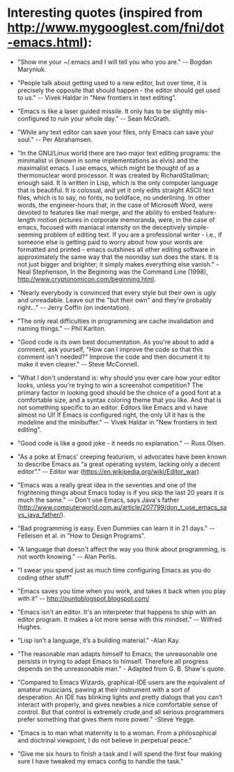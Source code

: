 # Interesting quotes (inspired from http://www.mygooglest.com/fni/dot-emacs.html):

- "Show me your ~/.emacs and I will tell you who you are." -- Bogdan Maryniuk.

- "People talk about getting used to a new editor, but over time, it is precisely the opposite that should happen - the editor should get used to us." -- Vivek Haldar in "New frontiers in text editing".

- "Emacs is like a laser guided missile. It only has to be slightly mis-configured to ruin your whole day." -- Sean McGrath.

- "While any text editor can save your files, only Emacs can save your soul." -- Per Abrahamsen.

- "In the GNU/Linux world there are two major text editing programs: the minimalist vi (known in some implementations as elvis) and the maximalist emacs. I use emacs, which might be thought of as a thermonuclear word processor. It was created by RichardStallman; enough said. It is written in Lisp, which is the only computer language that is beautiful. It is colossal, and yet it only edits straight ASCII text files, which is to say, no fonts, no boldface, no underlining. In other words, the engineer-hours that, in the case of Microsoft Word, were devoted to features like mail merge, and the ability to embed feature-length motion pictures in corporate memoranda, were, in the case of emacs, focused with maniacal intensity on the deceptively simple-seeming problem of editing text. If you are a professional writer - i.e., if someone else is getting paid to worry about how your words are formatted and printed - emacs outshines all other editing software in approximately the same way that the noonday sun does the stars. It is not just bigger and brighter; it simply makes everything else vanish." - Neal Stephenson, In the Beginning was the Command Line (1998), http://www.cryptonomicon.com/beginning.html.

- "Nearly everybody is convinced that every style but their own is ugly and unreadable. Leave out the "but their own" and they're probably right..." -- Jerry Coffin (on indentation).

- "The only real difficulties in programming are cache invalidation and naming things." -- Phil Karlton.

- "Good code is its own best documentation. As you're about to add a comment, ask yourself, "How can I improve the code so that this comment isn't needed?" Improve the code and then document it to make it even clearer." -- Steve McConnell.

- "What I don't understand is: why should you ever care how your editor looks, unless you're trying to win a screenshot competition? The primary factor in looking good should be the choice of a good font at a comfortable size, and a syntax coloring theme that you like. And that is not something specific to an editor. Editors like Emacs and vi have almost no UI! If Emacs is configured right, the only UI it has is the modeline and the minibuffer." -- Vivek Haldar in "New frontiers in text editing".

- "Good code is like a good joke - it needs no explanation." -- Russ Olsen.

- "As a poke at Emacs' creeping featurism, vi advocates have been known to describe Emacs as “a great operating system, lacking only a decent editor”." -- Editor war (https://en.wikipedia.org/wiki/Editor_war).

- "Emacs was a really great idea in the seventies and one of the frightening things about Emacs today is if you skip the last 20 years it is much the same." -- Don't use Emacs, says Java's father (http://www.computerworld.com.au/article/207799/don_t_use_emacs_says_java_father/).

- "Bad programming is easy. Even Dummies can learn it in 21 days." -- Felleisen et al. in "How to Design Programs".

- "A language that doesn't affect the way you think about programming, is not worth knowing." -- Alan Perlis.

- "I swear you spend just as much time configuring Emacs as you do coding other stuff"

- "Emacs saves you time when you work, and takes it back when you play with it" -- http://puntoblogspot.blogspot.com/

- "Emacs isn't an editor. It's an interpreter that happens to ship with an editor program. It makes a lot more sense with this mindset." -- Wilfred Hughes.

- "Lisp isn’t a language, it’s a building material." -Alan Kay.

- "The reasonable man adapts himself to Emacs; the unreasonable one persists in trying to adapt Emacs to himself. Therefore all progress depends on the unreasonable man." - Adapted from G. B. Shaw's quote.

- "Compared to Emacs Wizards, graphical-IDE users are the equivalent of amateur musicians, pawing at their instrument with a sort of desperation. An IDE has blinking lights and pretty dialogs that you can’t interact with properly, and gives newbies a nice comfortable sense of control. But that control is extremely crude,and all serious programmers prefer something that gives them more power." -Steve Yegge.

- "Emacs is to man what maternity is to a woman. From a philosophical and doctrinal viewpoint, I do not believe in perpetual peace."

- "Give me six hours to finish a task and I will spend the first four making sure I have tweaked my emacs config to handle the task."
